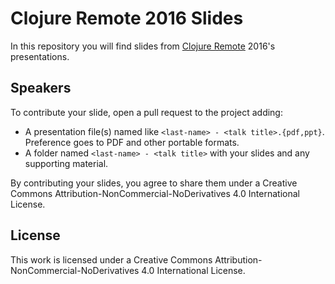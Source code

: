 # Clojure Remote 2016 Slides

In this repository you will find slides from [Clojure Remote](clojureremote.com) 2016's presentations.

## Speakers

To contribute your slide, open a pull request to the project adding:

* A presentation file(s) named like `<last-name> - <talk title>.{pdf,ppt}`. Preference goes to PDF and other portable formats.
* A folder named `<last-name> - <talk title>` with your slides and any supporting material.

By contributing your slides, you agree to share them under a Creative Commons Attribution-NonCommercial-NoDerivatives 4.0 International License.

## License

This work is licensed under a Creative Commons Attribution-NonCommercial-NoDerivatives 4.0 International License.
